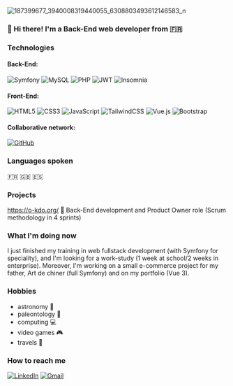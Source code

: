
![187399677_3940008319440055_6308803493612146583_n](https://user-images.githubusercontent.com/88560991/153674079-6000da51-6d98-4745-84aa-4a69d6c34232.jpg)

### 👋 Hi there! I'm a Back-End web developer from :fr:

### Technologies
 #### Back-End:
 ![Symfony](https://img.shields.io/badge/symfony-%23000000.svg?style=for-the-badge&logo=symfony&logoColor=white)
 ![MySQL](https://img.shields.io/badge/mysql-%2300f.svg?style=for-the-badge&logo=mysql&logoColor=white)
 ![PHP](https://img.shields.io/badge/php-%23777BB4.svg?style=for-the-badge&logo=php&logoColor=white)
 ![JWT](https://img.shields.io/badge/JWT-black?style=for-the-badge&logo=JSON%20web%20tokens)
 ![Insomnia](https://img.shields.io/badge/Insomnia-black?style=for-the-badge&logo=insomnia&logoColor=5849BE)
 
 #### Front-End:
 ![HTML5](https://img.shields.io/badge/html5-%23E34F26.svg?style=for-the-badge&logo=html5&logoColor=white)
 ![CSS3](https://img.shields.io/badge/css3-%231572B6.svg?style=for-the-badge&logo=css3&logoColor=white)
 ![JavaScript](https://img.shields.io/badge/javascript-%23323330.svg?style=for-the-badge&logo=javascript&logoColor=%23F7DF1E)
 ![TailwindCSS](https://img.shields.io/badge/tailwindcss-%2338B2AC.svg?style=for-the-badge&logo=tailwind-css&logoColor=white)
 ![Vue.js](https://img.shields.io/badge/vuejs-%2335495e.svg?style=for-the-badge&logo=vuedotjs&logoColor=%234FC08D)
 ![Bootstrap](https://img.shields.io/badge/Bootstrap-563D7C?style=for-the-badge&logo=bootstrap&logoColor=white)
 
 #### Collaborative network:
 [![GitHub](https://img.shields.io/badge/github-%23121011.svg?style=for-the-badge&logo=github&logoColor=white)](https://github.com/WilliamSchmitt1609)
 
### Languages spoken
:fr: 
:uk:
:es:

### Projects
https://o-kdo.org/ :gift:
Back-End development and Product Owner role (Scrum methodology in 4 sprints)

### What I'm doing now
I just finished my training in web fullstack development (with Symfony for speciality), and I'm looking for a work-study (1 week at school/2 weeks in enterprise).
Moreover, I'm working on a small e-commerce project for my father, Art de chiner (full Symfony) and on my portfolio (Vue 3). 

### Hobbies
- astronomy :milky_way:
- paleontology :dragon:
- computing :computer:
- video games :video_game:
- travels :mount_fuji:

### How to reach me
[![LinkedIn](https://img.shields.io/badge/linkedin-%230077B5.svg?style=for-the-badge&logo=linkedin&logoColor=white)](https://www.linkedin.com/in/williamschmitt1/)
[![Gmail](https://img.shields.io/badge/Gmail-D14836?style=for-the-badge&logo=gmail&logoColor=white)](mailto:williamschmitt16098877@gmail.com)



